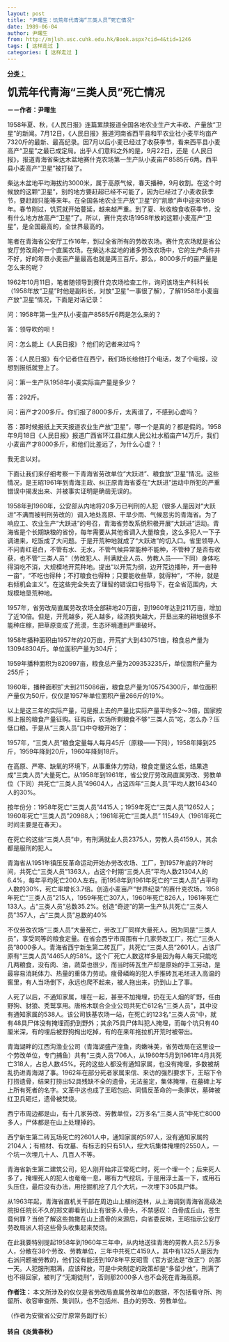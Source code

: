 ```yaml
---
layout: post
title: "尹曙生：饥荒年代青海“三类人员”死亡情况"
date: 1989-06-04
author: 尹曙生
from: http://mjlsh.usc.cuhk.edu.hk/Book.aspx?cid=4&tid=1246
tags: [ 这样走过 ]
categories: [ 这样走过 ]
---
```


<div style="margin: 15px 10px 10px 0px;">
 <div>
  <span id="ctl00_ContentPlaceHolder1_chapter1_SubjectLabel" style="font-weight:bold;text-decoration:underline;">
   分类：
  </span>
 </div>
 <p>
  <strong>
   <font size="5">
    饥荒年代青海“三类人员”死亡情况
   </font>
  </strong>
 </p>
 <p>
  <strong>
   －－作者：尹曙生
  </strong>
 </p>
 <p>
  1958年夏、秋，《人民日报》连篇累牍报道全国各地农业生产大丰收、产量放“卫星”的新闻。7月12日，《人民日报》报道河南省西平县和平农业社小麦平均亩产7320斤的最新、最高纪录。因7月以后小麦已经过了收获季节，看来西平县小麦高产“卫星”之最已成定局。出乎人们意料之外的是，9月22日，还是《人民日报》，报道青海省柴达木盆地赛什克农场第一生产队小麦亩产8585斤6两。西平县小麦高产“卫星”被打破了。
 </p>
 <p>
  柴达木盆地平均海拔约3000米，属于高原气候，春天播种，9月收割。在这个时候放的这颗“卫星”，别的地方要赶超已经不可能了，因为已经过了小麦收获季节，要赶超只能等来年。在全国各地农业生产放“卫星”的“凯歌”声中迎来1959年。春节刚过，饥荒就开始蔓延，越来越严重。到了夏、秋收粮食收获季节，没有什么地方放高产“卫星”了。所以，赛什克农场1958年放的这颗小麦高产“卫星”，是全国最高的，全世界最高的。
 </p>
 <p>
  笔者在青海省公安厅工作16年，到过全省所有的劳改农场。赛什克农场就是省公安厅劳改局的一个直属农场。在柴达木盆地的诸多劳改农场中，它的生产条件并不好，好的年景小麦亩产量最高也就是两三百斤。那么，8000多斤的亩产量是怎么来的呢？
 </p>
 <p>
  1962年10月11日，笔者随领导到赛什克农场检查工作，询问该场生产科科长（1958年放“卫星”时他是副科长，对放“卫星”一事很了解），了解1958年小麦亩产放“卫星”情况，下面是对话记录：
 </p>
 <p>
  问：1958年第一生产队小麦亩产8585斤6两是怎么来的？
 </p>
 <p>
  答：领导吹的呗！
 </p>
 <p>
  问：怎么能上《人民日报》？他们的记者来过吗？
 </p>
 <p>
  答：《人民日报》有个记者住在西宁，我们场长给他打个电话，发了个电报，没想到报纸就登上了。
 </p>
 <p>
  问：第一生产队1958年小麦实际亩产量是多少？
 </p>
 <p>
  答：292斤。
 </p>
 <p>
  问：亩产才200多斤。你们报了8000多斤，太离谱了，不感到心虚吗？
 </p>
 <p>
  答：那时候报纸上天天报道农业生产放“卫星”，哪一个是真的？都是假的。1958年9月18日《人民日报》报道广西省环江县红旗人民公社水稻亩产14万斤，我们小麦亩产才8000多斤，和他们比差远了，为什么心虚？！
 </p>
 <p>
  我无言以对。
 </p>
 <p>
  下面让我们来仔细考察一下青海省劳改单位“大跃进”、粮食放“卫星”情况。这些情况，是王昭1961年到青海主政、纠正原青海省委在“大跃进”运动中所犯的严重错误中揭发出来、并被事实证明是确凿无误的。
 </p>
 <p>
  1958年到1960年，公安部从内地将20多万已判刑的人犯（很多人是因对“大跃进”不满而被判刑劳改的）调入地处高原、干旱少雨、气候恶劣的青海省。为了响应工、农业生产“大跃进”的号召，青海省劳改系统积极开展“大跃进”运动。青海省是个长期缺粮的省份，每年需要从其他省调入大量粮食，这么多犯人一下子调进来，吃饭成了大问题。于是开荒种地就成了“大跃进”的切入口。省里领导人不问青红皂白，不管有水、无水，不管气候异常能种不能种，不管种了是否有收获，也不管“三类人员”（劳改犯人、刑满就业人员、劳教人员——下同）身体吃得消吃不消，大规模地开荒种地。提出“以开荒为纲，边开荒边播种，开一亩种一亩”，“不吃也得种；不打粮食也得种；只要能收些草，就得种”，“不种，就是右倾机会主义”。在这些完全失去了理智的错误口号指导下，在全省范围内，大规模地垦荒种地。
 </p>
 <p>
  1957年，省劳改局直属劳改农场全部耕地20万亩，到1960年达到211万亩，增加了近10倍。但是，开荒越多，死人越多，经济损失越大，开垦出来的耕地很多不能种庄稼，把草原变成了荒漠，生态环境遭到严重破坏。
 </p>
 <p>
  1958年播种面积由1957年的20万亩，开荒扩大到430751亩，粮食总产量为130948304斤。单位面积产量为304斤；
 </p>
 <p>
  1959年播种面积为820997亩，粮食总产量为209353235斤，单位面积产量为255斤；
 </p>
 <p>
  1960年，播种面积扩大到2115086亩，粮食总产量为105754300斤，单位面积产量仅为50斤，仅仅是1957年单位面积产量266斤的19%。
 </p>
 <p>
  以上是这三年的实际产量，可是报上去的产量比实际产量平均多2～3倍，国家按照上报的粮食产量征购。征购后，农场所剩粮食不够“三类人员”吃，怎么办？压低口粮。于是从“三类人员”口中夺粮开始了：
 </p>
 <p>
  1957年，“三类人员”粮食定量每人每月45斤（原粮——下同），1958年降到25斤，1959年降到20斤，1960年降到18斤。
 </p>
 <p>
  在高原、严寒、缺氧的环境下，从事重体力劳动，粮食定量这么低，结果造成“三类人员”大量死亡。从1958年到1961年，省公安厅劳改局直属劳改、劳教单位（下同）共死亡“三类人员”49604人，占这四年“三类人员”平均人数164340人的30%。
 </p>
 <p>
  按年份分：1958年死亡“三类人员”4415人；1959年死亡“三类人员”12652人；1960年死亡“三类人员”20988人；1961年死亡“三类人员” 11549人（1961年死亡时间主要是在春天）。
 </p>
 <p>
  在死亡的这些“三类人员”中，有刑满就业人员2375人，劳教人员4159人，其余都是服刑的犯人。
 </p>
 <p>
  青海省从1951年镇压反革命运动开始办劳改农场、工厂，到1957年底的7年时间，共死亡“三类人员”1363人，占这个时期“三类人员”平均人数21304人的6.4%，每年平均死亡200人左右。而1958年到1961年死亡的“三类人员”占平均人数的30%，死亡率增长3.7倍。创造小麦亩产“世界纪录”的赛什克农场，1958年死亡“三类人员”215人，1959年死亡307人，1960年死亡826人，1961年死亡133人。占“三类人员”总数35.2%。创造“奇迹”的第一生产队共死亡“三类人员”357人，占“三类人员”总数的40%
 </p>
 <p>
  不仅劳改农场“三类人员”大量死亡，劳改工厂同样大量死人。因为同是“三类人员”，享受同等的粮食定量。在省会西宁市周围有十几家劳改工厂，死亡“三类人员”8000多人。青海省西宁新生第二砖瓦厂，共死亡“三类人员”2601人，占该厂原有“三类人员”4465人的58%。这个厂死亡人数这样多是因为每人每天只能吃几两粮食，没有肉、油，蔬菜也很少，而当时砖瓦生产却是原始的手工劳动，是最容易消耗体力、热量的重体力劳动。瘦骨嶙峋的犯人手推砖瓦毛坯进入高温的窖里，有人当场倒下，永远也爬不起来，被人拖出来，扔到山上了事。
 </p>
 <p>
  人死了以后，不通知家属，埋在一起，甚至不加掩埋，扔在无人烟的旷野，任由野狗、豺狼、秃鹫享用。唐格木联合企业公司共死亡612名“三类人员”，其中没有通知家属的538人。该公司铁基农场一站，在死亡的123名“三类人员”中，就有48具尸体没有掩埋而扔到野外；其余75具尸体叫犯人掩埋，而每个坑只有40厘米深，有的埋后被野狗掏出吃掉，有的在来年拖拉机开荒时被带出。
 </p>
 <p>
  青海湖畔的江西沟渔业公司（青海湖盛产湟鱼，肉嫩味美，省劳改局在这里设一个劳改单位，专门捕鱼）共有“三类人员”706人，从1960年5月到1961年4月共死亡318人，占总人数45%。死的这些人都没有通知家属，也没有掩埋，多数被胡乱扔进青海湖了事。1962年在部分死者家属来信、来访的强烈要求下，王昭下令打捞遗骨，结果打捞出52具残缺不全的遗骨，无法鉴定，集体掩埋，在墓碑上写上所有死者的名字。文革中这也成了王昭包庇、同情反革命的一条罪状，墓碑被红卫兵砸烂，遗骨被焚烧。
 </p>
 <p>
  西宁市周边都是山，有十几家劳改、劳教单位，2万多名“三类人员”中死亡8000多人，尸体都是在山上处理掉的。
 </p>
 <p>
  西宁新生第二砖瓦场死亡的2601人中，通知家属的597人，没有通知家属的2104人；有棺材、有坟墓、有标志的只有51人，挖大坑集体掩埋的2550人，一个坑一次埋几十人、几百人不等。
 </p>
 <p>
  青海省新生第二建筑公司，犯人刚开始非正常死亡时，死一个埋一个；后来死人多了，掩埋死人的犯人也奄奄一息，哪有力气挖坑，于是用浮土盖一下，或用石头压住，最后没有办法，用挖掘机挖了几个大坑，一次埋下305具尸体。
 </p>
 <p>
  从1963年起，青海省直机关干部在周边山上植树造林，从上海调到青海省高级法院担任院长不久的郑文卿看到山上有很多人骨头，不禁感叹：白骨成丘山，苍生竟何罪？当他了解这些抛撒在山上遗骨的来源后，向省委反映，王昭指示公安厅劳改局派人将这些骨头收集起来焚烧。
 </p>
 <p>
  在此我要特别提起1958年到1960年三年中，从内地送往青海的劳教人员2.5万多人，分散在38个劳改、劳教单位，三年中共死亡4159人，其中有1325人是因为右派问题被劳教的，他们没有能活到1978年平反昭雪（官方说法是“改正”）的那一天。人犯服刑期满，应该释放，可是中央制定的政策却是“多留少放”，刑满了也不得回家，被判了“无期徒刑”，否则那2000多人也不会死在青海高原。
 </p>
 <p>
  <strong>
   作者注：
  </strong>
  本文所涉及的仅仅是省劳改局直属劳改单位的数据，不包括看守所、拘留所、收容审查所、集训队，也不包括州、县办的劳改、劳教单位。
 </p>
 <p>
  （作者为安徽省公安厅原常务副厅长）
  <br/>
  <br/>
  <strong>
   转自《炎黄春秋》
  </strong>
 </p>
</div>


